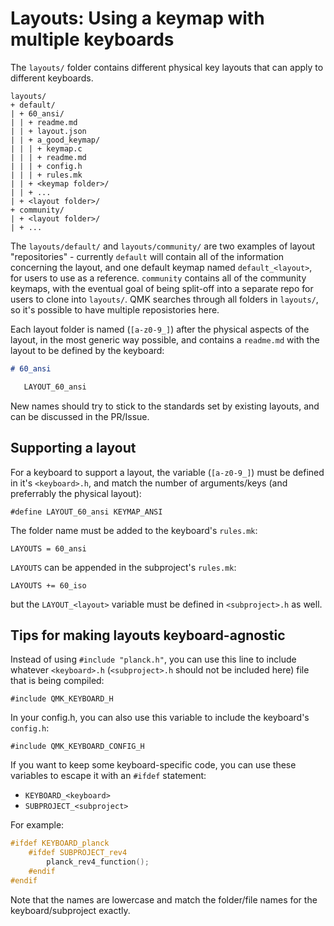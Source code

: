 # Layouts: Using a keymap with multiple keyboards

The `layouts/` folder contains different physical key layouts that can apply to different keyboards. 

```
layouts/
+ default/
| + 60_ansi/
| | + readme.md
| | + layout.json
| | + a_good_keymap/
| | | + keymap.c
| | | + readme.md
| | | + config.h
| | | + rules.mk
| | + <keymap folder>/
| | + ...
| + <layout folder>/
+ community/
| + <layout folder>/
| + ...
```

The `layouts/default/` and `layouts/community/` are two examples of layout "repositories" - currently `default` will contain all of the information concerning the layout, and one default keymap named `default_<layout>`, for users to use as a reference. `community` contains all of the community keymaps, with the eventual goal of being split-off into a separate repo for users to clone into `layouts/`. QMK searches through all folders in `layouts/`, so it's possible to have multiple reposistories here. 

Each layout folder is named (`[a-z0-9_]`) after the physical aspects of the layout, in the most generic way possible, and contains a `readme.md` with the layout to be defined by the keyboard:

```md
# 60_ansi

   LAYOUT_60_ansi
```

New names should try to stick to the standards set by existing layouts, and can be discussed in the PR/Issue.

## Supporting a layout

For a keyboard to support a layout, the variable (`[a-z0-9_]`) must be defined in it's `<keyboard>.h`, and match the number of arguments/keys (and preferrably the physical layout):

    #define LAYOUT_60_ansi KEYMAP_ANSI

The folder name must be added to the keyboard's `rules.mk`:

    LAYOUTS = 60_ansi

`LAYOUTS` can be appended in the subproject's `rules.mk`:

    LAYOUTS += 60_iso

but the `LAYOUT_<layout>` variable must be defined in `<subproject>.h` as well.

## Tips for making layouts keyboard-agnostic

Instead of using `#include "planck.h"`, you can use this line to include whatever `<keyboard>.h` (`<subproject>.h` should not be included here) file that is being compiled:

    #include QMK_KEYBOARD_H

In your config.h, you can also use this variable to include the keyboard's `config.h`:

    #include QMK_KEYBOARD_CONFIG_H

If you want to keep some keyboard-specific code, you can use these variables to escape it with an `#ifdef` statement:

* `KEYBOARD_<keyboard>`
* `SUBPROJECT_<subproject>`

For example:

```c
#ifdef KEYBOARD_planck
    #ifdef SUBPROJECT_rev4
        planck_rev4_function();
    #endif
#endif
```

Note that the names are lowercase and match the folder/file names for the keyboard/subproject exactly.